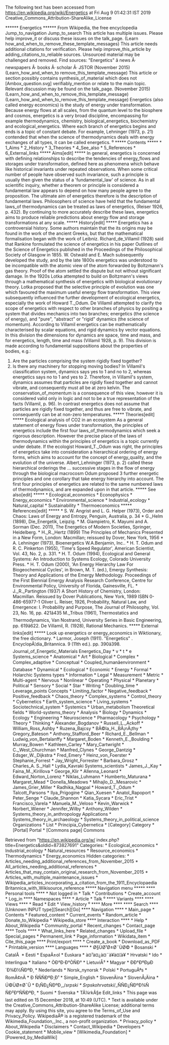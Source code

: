 The following text has been accessed from https://en.wikipedia.org/wiki/Energetics at Fri Aug 9 01:42:31 IST 2019
Creative_Commons_Attribution-ShareAlike_License




















****** Energetics ******
From Wikipedia, the free encyclopedia
Jump_to_navigation Jump_to_search
 This article has multiple issues. Please help improve_it or discuss these issues on the talk_page. (Learn
 how_and_when_to_remove_these_template_messages)
  This article needs additional citations for verification. Please help improve_this_article by adding_citations_to_reliable
  sources. Unsourced material may be challenged and removed.
  Find sources: "Energetics" â news Â· newspapers Â· books Â· scholar Â· JSTOR (November 2015)(Learn_how_and_when_to
  remove_this_template_message)
                      This article or section possibly contains synthesis_of_material which does not
 [Ambox_question.svg] verifiably_mention or relate to the main topic. Relevant discussion may be found on
                      the talk_page. (November 2015)(Learn_how_and_when_to_remove_this_template_message)
 (Learn_how_and_when_to_remove_this_template_message)
Energetics (also called energy economics) is the study of energy under
transformation. Because energy flows at all scales, from the quantum level to
the biosphere and cosmos, energetics is a very broad discipline, encompassing
for example thermodynamics, chemistry, biological_energetics, biochemistry and
ecological_energetics. Where each branch of energetics begins and ends is a
topic of constant debate. For example, Lehninger (1973, p. 21) contended that
when the science of thermodynamics deals with energy exchanges of all types, it
can be called energetics.
⁰
***** Contents *****
    * 1_Aims
    * 2_History
    * 3_Theories
    * 4_See_also
    * 5_References
    * 6_External_links
***** Aims[edit] *****
In general, energetics is concerned with defining relationships to describe the
tendencies of energy_flows and storages under transformation, defined here as
phenomena which behave like historical invariants under repeated observations.
When some critical number of people have observed such invariance, such a
principle is usually then given the status of a 'fundamental_law' of science.
As in all scientific inquiry, whether a theorem or principle is considered a
fundamental law appears to depend on how many people agree to the proposition.
The ultimate aim of energetics therefore is the description of fundamental
laws. Philosophers of science have held that the fundamental laws_of
thermodynamics can be treated as laws of energetics, (Reiser 1926, p. 432). By
continuing to more accurately describe these laws, energetics aims to produce
reliable predictions about energy flow and storage transformations at any
scale.
***** History[edit] *****
Energetics has a controversial history. Some authors maintain that the its
origins may be found in the work of the ancient Greeks, but that the
mathematical formalisation began with the work of Leibniz. Richard_de_Villamil
(1928) said that Rankine formulated the science of energetics in his paper
Outlines of the Science of Energetics published in the Proceedings of the
Philosophical Society of Glasgow in 1855. W. Ostwald and E. Mach subsequently
developed the study, and by the late 1800s energetics was understood to be
incompatible with the atomic view of the atom forwarded by Boltzmann's gas
theory. Proof of the atom settled the dispute but not without significant
damage. In the 1920s Lotka attempted to build on Boltzmann's views through a
mathematical synthesis of energetics with biological evolutionary theory. Lotka
proposed that the selective principle of evolution was one which favoured the
maximum useful energy flow transformation. This view subsequently influenced
the further development of ecological energetics, especially the work of Howard
T._Odum.
De Villamil attempted to clarify the scope of energetics with respect to other
branches of physics by positing a system that divides mechanics into two
branches; energetics (the science of energy), and "pure", "abstract" or "rigid"
dynamics (the science of momentum). According to Villamil energetics can be
mathematically characterised by scalar equations, and rigid dynamics by vector
equations. In this division the dimensions for dynamics are space, time and
mass, and for energetics, length, time and mass (Villamil 1928, p. 9). This
division is made according to fundamental suppositions about the properties of
bodies, e.g.:
   1. Are the particles comprising the system rigidly fixed together?
   2. Is there any machinery for stopping moving bodies?
In Villamil's classification system, dynamics says yes to 1 and no to 2,
whereas energetics says no to 1 and yes to 2. Therefore, in Villamil's system,
dynamics assumes that particles are rigidly fixed together and cannot vibrate,
and consequently must all be at zero kelvin. The conservation_of_momentum is a
consequence of this view, however it is considered valid only in logic and not
to be a true representation of the facts (Villamil, p. 96). In contrast
energetics does not assume that particles are rigidly fixed together, and thus
are free to vibrate, and consequently can be at non-zero temperatures.
***** Theories[edit] *****
Ecological analysis of CO2 in an ecosystem
As a general statement of energy flows under transformation, the principles of
energetics include the first four laws_of_thermodynamics which seek a rigorous
description. However the precise place of the laws of thermodynamics within the
principles of energetics is a topic currently under debate. If the ecologist
Howard_T._Odum was right, the principles of energetics take into consideration
a hierarchical ordering of energy forms, which aims to account for the concept
of energy_quality, and the evolution of the universe. Albert_Lehninger (1973,
p. 2) called these hierarchical orderings the
     ... successive stages in the flow of energy through the biological
     macrocosm
Odum proposed 3 further energetic principles and one corollary that take energy
hierarchy into account. The first four principles of energetics are related to
the same numbered laws of thermodynamics, and are expanded upon in that
article.
***** See also[edit] *****
    * Ecological_economics
    * Econophysics
    * Energy_economics
    * Environmental_science
    * Industrial_ecology
    * Natural_capital
    * Sustainability
    * Thermoeconomics
***** References[edit] *****
    * S. W. Angrist and L. G. Helper (1973), Order and Chaos: Laws of Energy
      and Entropy, Penguin, Australia, p. 34
    * G._Helm (1898), Die_Energetik, Leipzig.
    * M. Giampietro, K. Mayumi and A. Sorman (Dec. 2011), The Energetics of
      Modern Societies, Springer, Heidelberg.
    * H._R._Hertz (1899) The Principles of Mechanics Presented in a New Form,
      London: Macmillan; reissued by Dover, New York, 1956
    * A. Lehninger (1973), Bioenergetics W.A.Benjamin, Inc..
    * H. T. Odum and R. C. Pinkerton (1955), 'Time's Speed Regulator', American
      Scientist, Vol. 43, No. 2, p. 331.
    * H. T. Odum (1994), Ecological and General Systems: An Introduction to
      Systems Ecology, Colorado University Press.
    * H. T. Odum (2000), 'An Energy Hierarchy Law For Biogeochemical Cycles',
      in Brown, M. T. (ed.), Emergy Synthesis: Theory and Applications of the
      Emergy Methodology. Proceedings of the First Biennial Emergy Analysis
      Research Conference, Centre for Environmental Policy, University of
      Florida, Gainesville, FL.
    * J._R._Partington (1937) A Short History of Chemistry, London: Macmillan.
      Reissued by Dover Publications, New York, 1989
ISBN 0-486-65977-1
Oliver L. Reiser, 1926, Probability, Natural Law, and Emergence: I. Probability
and Purpose, The Journal of Philosophy, Vol. 23, No. 16, pp. 421â435
M._Tribus (1961), Thermostatics and Thermodynamics, Van Nostrand, University
Series in Basic Engineering, pp. 619â622.
De Villamil, R. (1928), Rational Mechanics.
***** External links[edit] *****
 Look up energetics or energy_economics in Wiktionary, the free dictionary.
    * Larmor, Joseph (1911). "Energetics" . EncyclopÃ¦dia_Britannica. 9 (11th
      ed.). pp. 390â398.
Journal_of_Energetic_Materials
Energetics_Day
    * v
    * t
    * e
Systems_science
                       * Anatomical
                       * Art
                       * Biological
                       * Complex
                       * Complex_adaptive
                       * Conceptual
                       * Coupled_humanâenvironment
                       * Database
                       * Dynamical
                       * Ecological
                       * Economic
                       * Energy
                       * Formal
                       * Holarchic
Systems types          * Information
                       * Legal
                       * Measurement
                       * Metric
                       * Multi-agent
                       * Nervous
                       * Nonlinear
                       * Operating
                       * Physical
                       * Planetary
                       * Political
                       * Sensory
                       * Social
                       * Star
                       * Writing
                       * Doubling_time
                       * Leverage_points
Concepts               * Limiting_factor
                       * Negative_feedback
                       * Positive_feedback
                       * Chaos_theory
                       * Complex_systems
                       * Control_theory
                       * Cybernetics
                       * Earth_system_science
                       * Living_systems
                       * Sociotechnical_system
                       * Systemics
                       * Urban_metabolism
Theoretical fields     * World-systems_theory
                       * Analysis
                       * Biology
                       * Dynamics
                       * Ecology
                       * Engineering
                       * Neuroscience
                       * Pharmacology
                       * Psychology
                       * Theory
                       * Thinking
                       * Alexander_Bogdanov
                       * Russell_L._Ackoff
                       * William_Ross_Ashby
                       * Ruzena_Bajcsy
                       * BÃ©la_H._BÃ¡nÃ¡thy
                       * Gregory_Bateson
                       * Anthony_Stafford_Beer
                       * Richard_E._Bellman
                       * Ludwig_von_Bertalanffy
                       * Margaret_Boden
                       * Kenneth_E._Boulding
                       * Murray_Bowen
                       * Kathleen_Carley
                       * Mary_Cartwright
                       * C._West_Churchman
                       * Manfred_Clynes
                       * George_Dantzig
                       * Edsger_W._Dijkstra
                       * Fred_Emery
                       * Heinz_von_Foerster
                       * Stephanie_Forrest
                       * Jay_Wright_Forrester
                       * Barbara_Grosz
                       * Charles_A. S._Hall
                       * Lydia_Kavraki
Systems_scientists     * James_J._Kay
                       * Faina_M._Kirillova
                       * George_Klir
                       * Allenna_Leonard
                       * Edward_Norton_Lorenz
                       * Niklas_Luhmann
                       * Humberto_Maturana
                       * Margaret_Mead
                       * Donella_Meadows
                       * Mihajlo_D._Mesarovic
                       * James_Grier_Miller
                       * Radhika_Nagpal
                       * Howard_T._Odum
                       * Talcott_Parsons
                       * Ilya_Prigogine
                       * Qian_Xuesen
                       * Anatol_Rapoport
                       * Peter_Senge
                       * Claude_Shannon
                       * Katia_Sycara
                       * Eric_Trist
                       * Francisco_Varela
                       * Manuela_M._Veloso
                       * Kevin_Warwick
                       * Norbert_Wiener
                       * Jennifer_Wilby
                       * Anthony_Wilden
                       * Systems_theory_in_anthropology
Applications           * Systems_theory_in_archaeology
                       * Systems_theory_in_political_science
Organizations          * List
                       * Principia_Cybernetica
    * [Category] Category
    * [Portal] Portal
    * [Commons page] Commons

Retrieved from "https://en.wikipedia.org/w/
index.php?title=Energetics&oldid=873827691"
Categories:
    * Ecological_economics
    * Industrial_ecology
    * Natural_resources
    * Resource_economics
    * Thermodynamics
    * Energy_economics
Hidden categories:
    * Articles_needing_additional_references_from_November_2015
    * All_articles_needing_additional_references
    * Articles_that_may_contain_original_research_from_November_2015
    * Articles_with_multiple_maintenance_issues
    * Wikipedia_articles_incorporating_a_citation_from_the_1911_Encyclopaedia
      Britannica_with_Wikisource_reference
***** Navigation menu *****
**** Personal tools ****
    * Not logged in
    * Talk
    * Contributions
    * Create_account
    * Log_in
**** Namespaces ****
    * Article
    * Talk
⁰
**** Variants ****
**** Views ****
    * Read
    * Edit
    * View_history
⁰
**** More ****
**** Search ****
[Unknown INPUT type][Search][Go]
**** Navigation ****
    * Main_page
    * Contents
    * Featured_content
    * Current_events
    * Random_article
    * Donate_to_Wikipedia
    * Wikipedia_store
**** Interaction ****
    * Help
    * About_Wikipedia
    * Community_portal
    * Recent_changes
    * Contact_page
**** Tools ****
    * What_links_here
    * Related_changes
    * Upload_file
    * Special_pages
    * Permanent_link
    * Page_information
    * Wikidata_item
    * Cite_this_page
**** Print/export ****
    * Create_a_book
    * Download_as_PDF
    * Printable_version
**** Languages ****
    * Ø§ÙØ¹Ø±Ø¨ÙØ©
    * Bosanski
    * CatalÃ 
    * Eesti
    * EspaÃ±ol
    * Euskara
    * à¤¹à¤¿à¤¨à¥à¤¦à¥
    * Hrvatski
    * Ido
    * Interlingua
    * Italiano
    * ÒÐ°Ð·Ð°ÒÑÐ°
    * LietuviÅ³
    * Magyar
    * ÐÐ°ÐºÐµÐ´Ð¾Ð½ÑÐºÐ¸
    * Nederlands
    * Norsk_nynorsk
    * Polski
    * PortuguÃªs
    * RomÃ¢nÄ
    * Ð ÑÑÑÐºÐ¸Ð¹
    * Simple_English
    * SlovenÄina
    * SlovenÅ¡Äina
    * Ú©ÙØ±Ø¯Û
    * Ð¡ÑÐ¿ÑÐºÐ¸_/_srpski
    * Srpskohrvatski_/_ÑÑÐ¿ÑÐºÐ¾ÑÑÐ²Ð°ÑÑÐºÐ¸
    * Suomi
    * Svenska
    * TÃ¼rkÃ§e
Edit_links
    * This page was last edited on 15 December 2018, at 10:49 (UTC).
    * Text is available under the Creative_Commons_Attribution-ShareAlike
      License; additional terms may apply. By using this site, you agree to the
      Terms_of_Use and Privacy_Policy. WikipediaÂ® is a registered trademark of
      the Wikimedia_Foundation,_Inc., a non-profit organization.
    * Privacy_policy
    * About_Wikipedia
    * Disclaimers
    * Contact_Wikipedia
    * Developers
    * Cookie_statement
    * Mobile_view
    * [Wikimedia_Foundation]
    * [Powered_by_MediaWiki]
